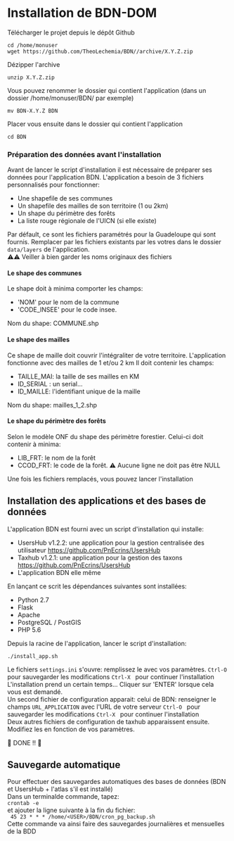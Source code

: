 # Installation de BDN-DOM

Télécharger le projet depuis le dépôt Github

`cd /home/monuser`  
`wget https://github.com/TheoLechemia/BDN//archive/X.Y.Z.zip `  

Dézipper l'archive  

`unzip X.Y.Z.zip`  

Vous pouvez renommer le dossier qui contient l'application (dans un dossier /home/monuser/BDN/ par exemple)  

`mv BDN-X.Y.Z BDN`  

Placer vous ensuite dans le dossier qui contient l'application  

`cd BDN`  


### Préparation des données avant l'installation  
Avant de lancer le script d'installation il est nécessaire de préparer ses données pour l'application BDN. L'application a besoin de 3 fichiers personnalisés pour fonctionner:
- Une shapefile de ses communes
- Un shapefile des mailles de son territoire (1 ou 2km)
- Un shape du périmètre des forêts
- La liste rouge régionale de l'UICN (si elle existe)  

Par défault, ce sont les fichiers paramétrés pour la Guadeloupe qui sont fournis. Remplacer par les fichiers existants par les votres dans le dossier `data/layers` de l'application.  
:warning::warning: Veiller à bien garder les noms originaux des fichiers

#### Le shape des communes
Le shape doit à minima comporter les champs:
- 'NOM' pour le nom de la commune
- 'CODE_INSEE' pour le code insee.  

Nom du shape: COMMUNE.shp
#### Le shape des mailles
Ce shape de maille doit couvrir l'intégraliter de votre territoire. L'application fonctionne avec des mailles de 1 et/ou 2 km
Il doit contenir les champs:
- TAILLE_MAI: la taille de ses mailles en KM
- ID_SERIAL : un serial...
- ID_MAILLE: l'identifiant unique de la maille     

Nom du shape: mailles_1_2.shp

#### Le shape du périmètre des forêts
Selon le modèle ONF du shape des périmètre forestier. Celui-ci doit contenir à minima:  
- LIB_FRT: le nom de la forêt
- CCOD_FRT: le code de la forêt. :warning: Aucune ligne ne doit pas être NULL

Une fois les fichiers remplacés, vous pouvez lancer l'installation
## Installation des applications et des bases de données

L'application BDN est fourni avec un script d'installation qui installe:
- UsersHub v1.2.2: une application pour la gestion centralisée des utilisateur https://github.com/PnEcrins/UsersHub
- Taxhub v1.2.1: une application pour la gestion des taxons https://github.com/PnEcrins/UsersHub
- L'application BDN elle même  

En lançant ce scrit les dépendances suivantes sont installées:
* Python 2.7
* Flask
* Apache
* PostgreSQL / PostGIS
* PHP 5.6

Depuis la racine de l'application, lancer le script d'installation:  

`./install_app.sh`

Le fichiers `settings.ini` s'ouvre: remplissez le avec vos paramètres.
`Ctrl-O ` pour sauvegarder les modifications
`Ctrl-X ` pour continuer l'installation  
L'installation prend un certain temps... Cliquer sur 'ENTER' lorsque cela vous est demandé.  
Un second fichier de configuration apparait: celui de BDN: renseigner le champs `URL_APPLICATION` avec l'URL de votre serveur 
`Ctrl-O ` pour sauvegarder les modifications
`Ctrl-X ` pour continuer l'installation  
Deux autres fichiers de configuration de taxhub apparaissent ensuite. Modifiez les en fonction de vos paramètres.  

:clap: DONE !! :clap:






## Sauvegarde automatique
Pour effectuer des sauvegardes automatiques des bases de données (BDN et UsersHub + l'atlas s'il est installé)  
Dans un terminalde commande, tapez:  
`crontab -e`  
et ajouter la ligne suivante à la fin du fichier:  
` 45 23 * * * /home/<USER>/BDN/cron_pg_backup.sh`  
Cette commande va ainsi faire des sauvegardes journalières et mensuelles de la BDD


